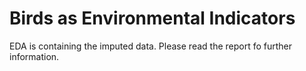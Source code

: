# Birds as Environmental Indicators

EDA is containing the imputed data. Please read the report fo further information.